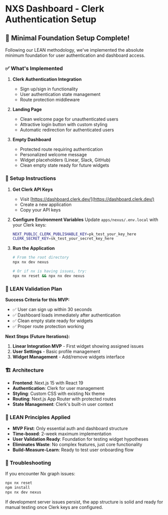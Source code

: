 # NXS Dashboard - Clerk Authentication Setup

## 🚀 Minimal Foundation Setup Complete!

Following our LEAN methodology, we've implemented the absolute minimum foundation for user authentication and dashboard access.

### ✅ What's Implemented

1. **Clerk Authentication Integration**
   - Sign up/sign in functionality
   - User authentication state management
   - Route protection middleware

2. **Landing Page**
   - Clean welcome page for unauthenticated users
   - Attractive login button with custom styling
   - Automatic redirection for authenticated users

3. **Empty Dashboard**
   - Protected route requiring authentication
   - Personalized welcome message
   - Widget placeholders (Linear, Slack, GitHub)
   - Clean empty state ready for future widgets

### 🔧 Setup Instructions

1. **Get Clerk API Keys**
   - Visit [https://dashboard.clerk.dev/](https://dashboard.clerk.dev/)
   - Create a new application
   - Copy your API keys

2. **Configure Environment Variables**
   Update `apps/nexus/.env.local` with your Clerk keys:
   ```bash
   NEXT_PUBLIC_CLERK_PUBLISHABLE_KEY=pk_test_your_key_here
   CLERK_SECRET_KEY=sk_test_your_secret_key_here
   ```

3. **Run the Application**
   ```bash
   # From the root directory
   npx nx dev nexus
   
   # Or if nx is having issues, try:
   npx nx reset && npx nx dev nexus
   ```

### 🎯 LEAN Validation Plan

**Success Criteria for this MVP:**
- ✅ User can sign up within 30 seconds
- ✅ Dashboard loads immediately after authentication  
- ✅ Clean empty state ready for widgets
- ✅ Proper route protection working

**Next Steps (Future Iterations):**
1. **Linear Integration MVP** - First widget showing assigned issues
2. **User Settings** - Basic profile management
3. **Widget Management** - Add/remove widgets interface

### 🏗️ Architecture

- **Frontend**: Next.js 15 with React 19
- **Authentication**: Clerk for user management
- **Styling**: Custom CSS with existing Nx theme
- **Routing**: Next.js App Router with protected routes
- **State Management**: Clerk's built-in user context

### 🔄 LEAN Principles Applied

- **MVP First**: Only essential auth and dashboard structure
- **Time-boxed**: 2-week maximum implementation
- **User Validation Ready**: Foundation for testing widget hypotheses
- **Eliminates Waste**: No complex features, just core functionality
- **Build-Measure-Learn**: Ready to test user onboarding flow

### 🐛 Troubleshooting

If you encounter Nx graph issues:
```bash
npx nx reset
npm install
npx nx dev nexus
```

If development server issues persist, the app structure is solid and ready for manual testing once Clerk keys are configured.